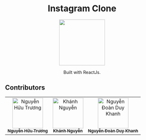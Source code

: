 <h1 align="center">Instagram Clone</h1>
<p align="center">
  <img width="150" src="https://www.instagram.com/static/images/web/mobile_nav_type_logo-2x.png/1b47f9d0e595.png"/>
</p>
<p align="center">
  Built with ReactJs.
</p>

## Contributors

<center>
  <table>
    <tr>
      <td align="center">
        <a href="https://github.com/delta94">
          <img width="100" src="https://avatars1.githubusercontent.com/u/16041804?s=460&u=8193de2ded5467ca682551985f8d58f3d71a01d8&v=4" alt="Nguyễn Hữu Trương"><br/>
          <sub><b>Nguyễn Hữu Trương</b></sub>
        </a>
      </td>
      <td align="center">
        <a href="https://github.com/khanhnguyen1999">
          <img width="100" src="https://avatars1.githubusercontent.com/u/40472534?s=460&u=78900dfa611cd01fc49c3dc24a7cfd3691c814ca&v=4" alt="Khánh Nguyễn"><br/>
          <sub><b>Khánh Nguyễn</b></sub>
        </a>
      </td>
       <td align="center">
        <a href="https://github.com/emonno13">
          <img width="100" src="https://avatars2.githubusercontent.com/u/53046415?s=400&u=dce1114025aab29004182803d76e548141f22edf&v=4" alt="Nguyễn Đoàn Duy Khanh"><br/>
          <sub><b>Nguyễn Đoàn Duy Khanh</b></sub>
        </a>
      </td>
    </tr>
  </table>
</center>

